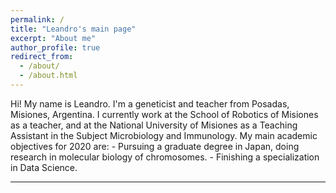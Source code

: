 ```yaml
---
permalink: /
title: "Leandro's main page"
excerpt: "About me"
author_profile: true
redirect_from: 
  - /about/
  - /about.html
---
```




Hi! My name is Leandro. I'm a geneticist and teacher from Posadas, Misiones, Argentina. I currently work at the School of Robotics of Misiones as a teacher, and at the National University of Misiones as a Teaching Assistant in the Subject Microbiology and Immunology.
My main academic objectives for 2020 are:
	- Pursuing a graduate degree in Japan, doing research in molecular biology of chromosomes.
	- Finishing a specialization in Data Science.
	


	
	

----

